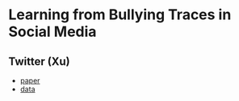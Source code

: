 # Learning from Bullying Traces in Social Media

## Twitter (Xu)

- [paper](https://pdfs.semanticscholar.org/6bf5/efc91a4745be4008057452e6e8560e868520.pdf)
- [data](https://research.cs.wisc.edu/bullying/data.html)